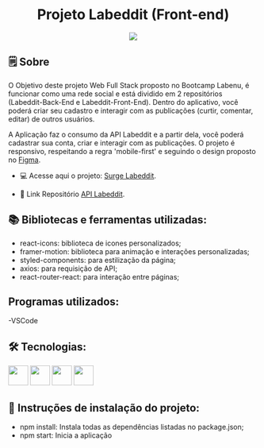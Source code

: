 
<h1 align="center">Projeto Labeddit (Front-end)</h1>

<p align="center">
<img src="https://user-images.githubusercontent.com/111308068/227618025-0abfb03e-d666-412f-9cc2-08ca54cfaaaf.png"/></p>

## 🗒️ Sobre
O Objetivo deste projeto Web Full Stack proposto no Bootcamp Labenu, é funcionar como uma rede social e está dividido em 2 repositórios (Labeddit-Back-End e Labeddit-Front-End). Dentro do aplicativo, você poderá criar seu cadastro e interagir com as publicações (curtir, comentar, editar) de outros usuários.

A Aplicação faz o consumo da API Labeddit e a partir dela, você poderá cadastrar sua conta, criar e interagir com as publicações. O projeto é responsivo, respeitando a regra 'mobile-first' e seguindo o design proposto no [Figma](https://www.figma.com/file/Byakv89sjTqI6NG2NRAAKJ/Projeto-Integrador-Labeddit?node-id=0%3A1&t=haX9j5M0lHbjWnAr-0).

* 💻 Acesse aqui o projeto: [Surge Labeddit](https://projeto-labeddit-giovannac.surge.sh/).

* 🔗 Link Repositório [API Labeddit](https://github.com/GLCalegaro/Projeto-Labeddit-Back-end).

## 📚 Bibliotecas e ferramentas utilizadas:

- react-icons: biblioteca de icones personalizados;
- framer-motion: biblioteca para animação e interações personalizadas;
- styled-components: para estilização da página;
- axios: para requisição de API;
- react-router-react: para interação entre páginas;

## Programas utilizados:
-VSCode

## 🛠️ Tecnologias:

<img src="https://cdn.jsdelivr.net/gh/devicons/devicon/icons/css3/css3-original.svg" width="40" height="40"/> <img 
src="https://cdn.jsdelivr.net/gh/devicons/devicon/icons/html5/html5-original.svg" width="40" height="40" /> <img src="https://cdn.jsdelivr.net/gh/devicons/devicon/icons/javascript/javascript-original.svg" width="40" height="40" /> <img src="https://cdn.jsdelivr.net/gh/devicons/devicon/icons/react/react-original-wordmark.svg" width="40" height="40"/>

## 📝 Instruções de instalação do projeto:
- npm install: Instala todas as dependências listadas no package.json;
- npm start: Inicia a aplicação

